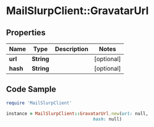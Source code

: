 # MailSlurpClient::GravatarUrl

## Properties

Name | Type | Description | Notes
------------ | ------------- | ------------- | -------------
**url** | **String** |  | [optional] 
**hash** | **String** |  | [optional] 

## Code Sample

```ruby
require 'MailSlurpClient'

instance = MailSlurpClient::GravatarUrl.new(url: null,
                                 hash: null)
```


